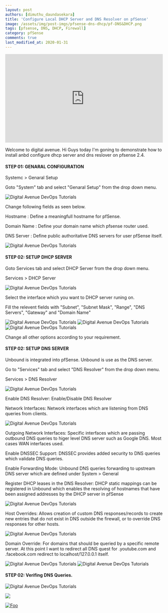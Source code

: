 ```yaml
---
layout: post
authors: [dimuthu_daundasekara]
title: 'Configure Local DHCP Server and DNS Resolver on pfSense'
image: /assets/img/post-imgs/pfsense-dns-dhcp/pf-DNS&DHCP.png
tags: [pfsense, DNS, DHCP, Firewall]
category: pfSense
comments: true
last_modified_at: 2020-01-31
---
```


<style>
.embed-container { position: relative; padding-bottom: 56.25%; height: 0; overflow: hidden; max-width: 100%; } .embed-container iframe, .embed-container object, .embed-container embed { position: absolute; top: 0; left: 0; width: 100%; height: 100%; }
</style>
<div class='embed-container'>
    <iframe src='https://www.youtube.com/embed/J50FFKkkpD0?&autoplay=1' frameborder='0' allow="accelerometer; autoplay; clipboard-write; encrypted-media; gyroscope; picture-in-picture" allowfullscreen>
    </iframe>
</div>

Welcome to digital avenue. Hi Guys today I'm goning to demonstrate how to install anbd configure dhcp server and dns reslover on pfsense 2.4.

#### STEP 01: GENARAL CONFIGURATION

Systemc > Genaral Setup

Goto "System" tab and select "Genaral Setup" from the drop down menu.

<img src="/assets/img/post-imgs/pfsense-dns-dhcp/Screenshot_01.png" width="auto" alt="Digital Avenue DevOps Tutorials">

Change following fields as seen below.

Hostname : Define a meaningfull hostname for pfSense.

Domain Name : Define your domain name which pfsense router used.

DNS Server : Define public authoritative DNS servers for user pfSense itself.

<img src="/assets/img/post-imgs/pfsense-dns-dhcp/Screenshot_02.png" width="auto" alt="Digital Avenue DevOps Tutorials">

#### STEP 02: SETUP DHCP SERVER

Goto  Services tab and select DHCP Server from  the drop down menu.

Services > DHCP Server

<img src="/assets/img/post-imgs/pfsense-dns-dhcp/Screenshot_2.png" width="auto" alt="Digital Avenue DevOps Tutorials">

Select the interface which you want to DHCP server runing on.

Fill the relevent fields with "Subnet", "Subnet Mask", "Range", "DNS Servers", "Gateway" and "Domain Name"

<img src="/assets/img/post-imgs/pfsense-dns-dhcp/Screenshot_3.png" width="auto" alt="Digital Avenue DevOps Tutorials">

<img src="/assets/img/post-imgs/pfsense-dns-dhcp/Screenshot_4.png" width="auto" alt="Digital Avenue DevOps Tutorials">

<img src="/assets/img/post-imgs/pfsense-dns-dhcp/Screenshot_5.png" width="auto" alt="Digital Avenue DevOps Tutorials">

Change all other options according to your requirement.

#### STEP 02: SETUP DNS SERVER

Unbound is integrated into pfSense. Unbound is use as the DNS server. 

Go to  "Services" tab and select "DNS Resolver" from the drop down menu.

Services > DNS Resolver

<img src="/assets/img/post-imgs/pfsense-dns-dhcp/Screenshot_6.png" width="auto" alt="Digital Avenue DevOps Tutorials">

Enable DNS Resolver: Enable/Disable DNS Resolver

Network Interfaces: Network interfaces which are listening from  DNS queries from  clients.

<img src="/assets/img/post-imgs/pfsense-dns-dhcp/Screenshot_7.png" width="auto" alt="Digital Avenue DevOps Tutorials">

Outgoing Network Interfaces: Specific interfaces which are passing outbound DNS queries to higer level DNS server such as Google DNS. Most cases WAN interfaces used.

Enable DNSSEC Support: DNSSEC provides added security to DNS queries which validate DNS queries.

Enable Forwarding Mode: Unbound DNS queries forwarding to upstream DNS server which are defined under  System > General 

Register DHCP leases in the DNS Resolver: DHCP static mappings can be registered in Unbound which enables the resolving of hostnames that have been assigned addresses by the DHCP server in pfSense

<img src="/assets/img/post-imgs/pfsense-dns-dhcp/Screenshot_8.png" width="auto" alt="Digital Avenue DevOps Tutorials">

Host Overrides: Allows creation of custom DNS responses/records to create new entries that do not exist in DNS outside the firewall, or to override DNS responses for other hosts.

<img src="/assets/img/post-imgs/pfsense-dns-dhcp/Screenshot_9.png" width="auto" alt="Digital Avenue DevOps Tutorials">

Domain Override: For domains that should be queried by a specific remote server.
At this point I want to redirect all DNS quest for  .youtube.com and .facebook.com redirect to localhost/127.0.0.1 itself.

<img src="/assets/img/post-imgs/pfsense-dns-dhcp/Screenshot_10.png" width="auto" alt="Digital Avenue DevOps Tutorials">

<img src="/assets/img/post-imgs/pfsense-dns-dhcp/Screenshot_11.png" width="auto" alt="Digital Avenue DevOps Tutorials">

#### STEP 02: Verifing DNS Queries.

<img src="/assets/img/post-imgs/pfsense-dns-dhcp/Screenshot_12.png" width="auto" alt="Digital Avenue DevOps Tutorials">


[<img src="Docker-Installation/sub.gif">](https://www.youtube.com/channel/UCovlVsoRVItner26ZJPBjmQ?sub_confirmation=1) 

[![Foo](Docker-Installation/sub.gif)](https://www.youtube.com/channel/UCovlVsoRVItner26ZJPBjmQ?sub_confirmation=1)